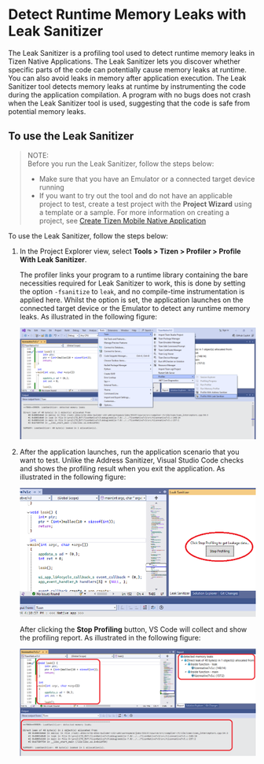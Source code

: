 # Detect Runtime Memory Leaks with Leak Sanitizer

The Leak Sanitizer is a profiling tool used to detect runtime memory leaks in Tizen Native Applications. The Leak Sanitizer lets you discover whether specific parts of the code can potentially cause memory leaks at runtime. You can also avoid leaks in memory after application execution. The Leak Sanitizer tool detects memory leaks at runtime by instrumenting the code during the application compilation. A program with no bugs does not crash when the Leak Sanitizer tool is used, suggesting that the code is safe from potential memory leaks.

## To use the Leak Sanitizer
> NOTE:  
> Before you run the Leak Sanitizer, follow the steps below:
> - Make sure that you have an Emulator or a connected target device running
> -	If you want to try out the tool and do not have an applicable project to test, create a test project with the **Project Wizard** using a template or a sample. For more information on creating a project, see [Create Tizen Mobile Native Application](https://docs.tizen.org/application/vstools/Tizen/native)

To use the Leak Sanitizer, follow the steps below:
1. In the Project Explorer view, select **Tools >  Tizen > Profiler > Profile With Leak Sanitizer**. 
  
    The profiler links your program to a runtime library containing the bare necessities required for Leak Sanitizer to work, this is done by setting the option `-fsanitize` to `leak`, and no compile-time instrumentation is applied here. Whilst the option is set, the application launches on the connected target device or the Emulator to detect any runtime memory leaks. As illustrated in the following figure:
    
      <img src="./media/LSan Menu.png" alt="LSAN Menu" width="980"/>

2. After the application launches, run the application scenario that you want to test. Unlike the Address Sanitizer, Visual Studio Code checks and shows the profiling result when you exit the application. As illustrated in the following figure:
  
      <img src="./media/Lsan Stop profiling.PNG" alt="LSAN stop" width="980"/>

    After clicking the **Stop Profiling** button, VS Code will collect and show the profiling report. As illustrated in the following figure:
  
      <img src="./media/LSan report.PNG" alt="LSAN Report" width="980"/>
